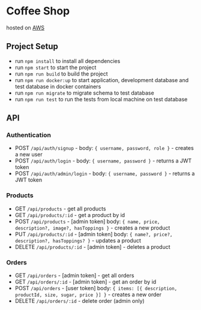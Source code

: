 # Coffee Shop

hosted on [AWS](http://coffee-shop.us-east-1.elasticbeanstalk.com/)

## Project Setup

- run `npm install` to install all dependencies
- run `npm start` to start the project
- run `npm run build` to build the project
- run `npm run docker:up` to start application, development database and test database in docker containers
- run `npm run migrate` to migrate schema to test database
- run `npm run test` to run the tests from local machine on test database

## API

### Authentication

- POST `/api/auth/signup` - body: `{ username, password, role }` - creates a new user
- POST `/api/auth/login` - body: `{ username, password }` - returns a JWT token
- POST `/api/auth/admin/login` - body: `{ username, password }` - returns a JWT token

### Products

- GET `/api/products` - get all products
- GET `/api/products/:id` - get a product by id
- POST `/api/products` - [admin token] body: `{ name, price, description?, image?, hasToppings }` - creates a new product
- PUT `/api/products/:id` - [admin token] body: `{ name?, price?, description?, hasToppings? }` - updates a product
- DELETE `/api/products/:id` - [admin token] - deletes a product

### Orders

- GET `/api/orders` - [admin token] - get all orders
- GET `/api/orders/:id` - [admin token] - get an order by id
- POST `/api/orders` - [user token] body: `{ items: [{ description, productId, size, sugar, price }] }` - creates a new order
- DELETE `/api/orders/:id` - delete order (admin only)

<!-- - GET `/api/toppings` - get all toppings
- GET `/api/toppings/:id` - get topping by id
- POST `/api/toppings` - [admin token] body: `{ name, price, image? }` - creates a new topping
- PUT `/api/toppings/:id` - [admin token] body: `{ name?, price?, image? }` - updates a topping
- DELETE `/api/toppings/:id` - [admin token] - deletes a topping
 -->
